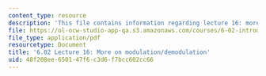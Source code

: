 ```yaml
---
content_type: resource
description: 'This file contains information regarding lecture 16: more on modulation/demodulation.'
file: https://ol-ocw-studio-app-qa.s3.amazonaws.com/courses/6-02-introduction-to-eecs-ii-digital-communication-systems-fall-2012/48f208ee650147f6c3d6f7bcc602cc66_MIT6_02F12_lec16.pdf
file_type: application/pdf
resourcetype: Document
title: '6.02 Lecture 16: More on modulation/demodulation'
uid: 48f208ee-6501-47f6-c3d6-f7bcc602cc66
---
```

